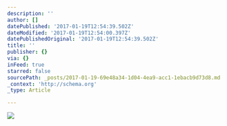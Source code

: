 ```yaml
---
description: ''
author: []
datePublished: '2017-01-19T12:54:39.502Z'
dateModified: '2017-01-19T12:54:00.397Z'
datePublishedOriginal: '2017-01-19T12:54:39.502Z'
title: ''
publisher: {}
via: {}
inFeed: true
starred: false
sourcePath: _posts/2017-01-19-69e48a34-1d04-4ea9-acc1-1ebacb9d73d8.md
_context: 'http://schema.org'
_type: Article

---
```

![](https://the-grid-user-content.s3-us-west-2.amazonaws.com/50039bf5-e0a7-4e87-8ada-8001f1ac1717.png)